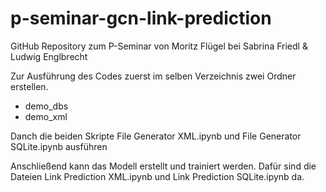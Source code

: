 # p-seminar-gcn-link-prediction
GitHub Repository zum P-Seminar von Moritz Flügel bei Sabrina Friedl &amp; Ludwig Englbrecht

Zur Ausführung des Codes zuerst im selben Verzeichnis zwei Ordner erstellen.
- demo_dbs
- demo_xml

Danch die beiden Skripte File Generator XML.ipynb und File Generator SQLite.ipynb ausführen

Anschließend kann das Modell erstellt und trainiert werden. Dafür sind die Dateien Link Prediction XML.ipynb und Link Prediction SQLite.ipynb da.
